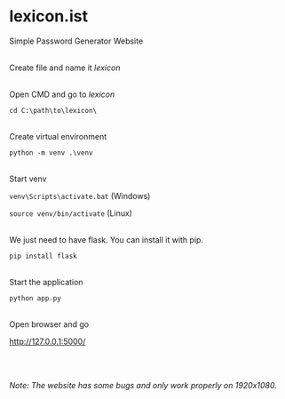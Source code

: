 # lexicon.ist
Simple Password Generator Website<br/><br/>

Create file and name it *lexicon*<br/><br/>

Open CMD and go to *lexicon*

```cd C:\path\to\lexicon\```<br/><br/>

Create virtual environment

```python -m venv .\venv```<br/><br/>

Start venv

```venv\Scripts\activate.bat``` (Windows)

```source venv/bin/activate``` (Linux)<br/><br/>

We just need to have flask. You can install it with pip.

```pip install flask```<br/><br/>

Start the application

```python app.py```<br/><br/>

Open browser and go

http://127.0.0.1:5000/

<br/>
<br/>

*Note: The website has some bugs and only work properly on 1920x1080.*

